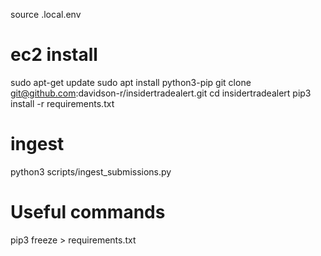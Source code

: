 
source .local.env


# ec2 install


sudo apt-get update
sudo apt install python3-pip
git clone git@github.com:davidson-r/insidertradealert.git
cd insidertradealert
pip3 install -r requirements.txt


# ingest

python3 scripts/ingest_submissions.py

# Useful commands

pip3 freeze > requirements.txt
